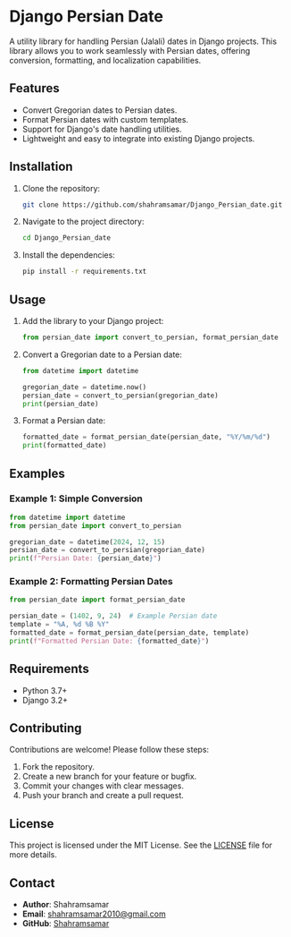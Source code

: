 # Django Persian Date

A utility library for handling Persian (Jalali) dates in Django projects. This library allows you to work seamlessly with Persian dates, offering conversion, formatting, and localization capabilities.

## Features

- Convert Gregorian dates to Persian dates.
- Format Persian dates with custom templates.
- Support for Django's date handling utilities.
- Lightweight and easy to integrate into existing Django projects.

## Installation

1. Clone the repository:
   ```bash
   git clone https://github.com/shahramsamar/Django_Persian_date.git
   ```

2. Navigate to the project directory:
   ```bash
   cd Django_Persian_date
   ```

3. Install the dependencies:
   ```bash
   pip install -r requirements.txt
   ```

## Usage

1. Add the library to your Django project:
   ```python
   from persian_date import convert_to_persian, format_persian_date
   ```

2. Convert a Gregorian date to a Persian date:
   ```python
   from datetime import datetime
   
   gregorian_date = datetime.now()
   persian_date = convert_to_persian(gregorian_date)
   print(persian_date)
   ```

3. Format a Persian date:
   ```python
   formatted_date = format_persian_date(persian_date, "%Y/%m/%d")
   print(formatted_date)
   ```

## Examples

### Example 1: Simple Conversion
```python
from datetime import datetime
from persian_date import convert_to_persian

gregorian_date = datetime(2024, 12, 15)
persian_date = convert_to_persian(gregorian_date)
print(f"Persian Date: {persian_date}")
```

### Example 2: Formatting Persian Dates
```python
from persian_date import format_persian_date

persian_date = (1402, 9, 24)  # Example Persian date
template = "%A, %d %B %Y"
formatted_date = format_persian_date(persian_date, template)
print(f"Formatted Persian Date: {formatted_date}")
```

## Requirements

- Python 3.7+
- Django 3.2+

## Contributing

Contributions are welcome! Please follow these steps:

1. Fork the repository.
2. Create a new branch for your feature or bugfix.
3. Commit your changes with clear messages.
4. Push your branch and create a pull request.

## License

This project is licensed under the MIT License. See the [LICENSE](LICENSE) file for more details.

## Contact

- **Author**: Shahramsamar
- **Email**: [shahramsamar2010@gmail.com](mailto:shahramsamar2010@gmail.com)
- **GitHub**: [Shahramsamar](https://github.com/shahramsamar)

 
